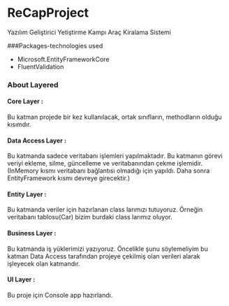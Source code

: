 # ReCapProject
Yazılım Geliştirici Yetiştirme Kampı Araç Kiralama Sistemi 


###Packages-technologies used
- Microsoft.EntityFrameworkCore
- FluentValidation


### About Layered 
#### Core Layer : 
Bu katman projede bir kez kullanılacak, ortak sınıfların, methodların olduğu kısımdır. 

#### Data Access Layer : 
Bu katmanda sadece veritabanı işlemleri yapılmaktadır. Bu katmanın görevi veriyi ekleme, silme, güncelleme ve veritabanından çekme işlemidir. (InMemory kısmı veritabanı bağlantısı olmadığı için yapıldı. Daha sonra EntityFramework kısmı devreye girecektir.)

#### Entity Layer : 
Bu katmanda veriler için hazırlanan class larımızı tutuyoruz. Örneğin veritabanı tablosu(Car) bizim burdaki class larımız oluyor.

#### Business Layer : 
Bu katmanda iş yüklerimizi yazıyoruz. Öncelikle şunu söylemeliyim bu katman Data Access tarafından projeye çekilmiş olan verileri alarak işleyecek olan katmandır. 

#### UI Layer :
Bu proje için Console app hazırlandı.
